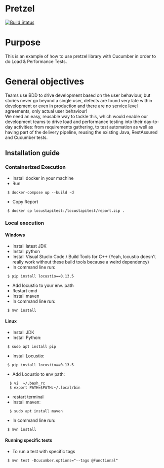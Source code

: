 # Pretzel
[![Build Status](https://travis-ci.com/nightcodelabs/pretzel-example.svg?branch=master)](https://travis-ci.com/nightcodelabs/pretzel-example)

# Purpose  
This is an example of how to use pretzel library with Cucumber in order to do Load & Performance Tests.

# General objectives
Teams use BDD to drive development based on the user behaviour, but stories never go beyond a single user, defects are found very late within development or even in production and there are no service level agreements, only actual user behaviour!  
We need an easy, reusable way to tackle this, which would enable our development teams to drive load and performance testing into their day-to-day activities: from requirements gathering, to test automation as well as having part of the delivery pipeline, reusing the existing Java, RestAssured and Cucumber tests.
  
## Installation guide  
### Containerized Execution  
- Install docker in your machine
- Run
 ```  
  $ docker-compose up --build -d
 ``` 
- Copy Report  
 ```  
  $ docker cp locustapitest:/locustapitest/report.zip .
 ``` 

### Local execution  
#### Windows  
- Install latest JDK  
- Install python   
- Install Visual Studio Code / Build Tools for C++ (Yeah, locustio doesn't really work without these build tools because a weird dependency)      
- In command line run:  
 ```  
  $ pip install locustio==0.13.5  
 ```  
- Add locustio to your env. path  
- Restart cmd  
- Install maven
- In command line run:   
 ```  
  $ mvn install  
 ``` 
 
#### Linux  
- Install JDK  
- Install Python:  
 ```  
  $ sudo apt install pip 
 ```  
- Install Locustio:  
 ```  
  $ pip install locustio==0.13.5   
 ```    
- Add Locustio to env path:  
```  
  $ vi  ~/.bash_rc  
  $ export PATH=$PATH:~/.local/bin
   ```  
- restart terminal  
- Install maven:  
```  
  $ sudo apt install maven
   ```  
- In command line run:   
 ```  
  $ mvn install  
 ```   

#### Running specific tests
- To run a test with specific tags
 ```  
  $ mvn test -Dcucumber.options="--tags @Functional"
 ```